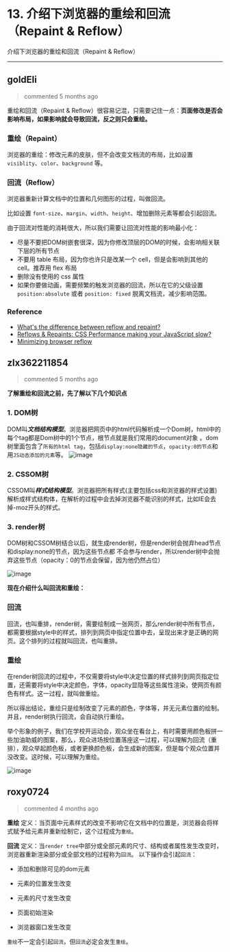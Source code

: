 
 # 13. 介绍下浏览器的重绘和回流（Repaint & Reflow） 
 介绍下浏览器的重绘和回流（Repaint & Reflow）
 
 ***
## goldEli 
 > commented 5 months ago 

重绘和回流（Repaint & Reflow）很容易记混，只需要记住一点：**页面修改是否会影响布局，如果影响就会导致回流，反之则只会重绘。**

### 重绘（Repaint）

浏览器的重绘：修改元素的皮肤，但不会改变文档流的布局，比如设置 `visiblity`、`color`、`background` 等。

### 回流（Reflow）

浏览器重新计算文档中的位置和几何图形的过程，叫做回流。

比如设置 `font-size`、`margin`、`width`、`height`、增加删除元素等都会引起回流。

由于回流对性能的消耗很大，所以我们需要让回流对性能的影响最小化：

* 尽量不要把DOM树嵌套很深，因为你修改顶层的DOM的时候，会影响相关联下层的所有节点
* 不要用 table 布局，因为你也许只是改某一个 cell，但是会影响到其他的 cell。推荐用 flex 布局
* 删除没有使用的 css 属性
* 如果你要做动画，需要频繁的触发浏览器的回流，所以在它的父级设置 `position:absolute` 或者 `position: fixed` 脱离文档流，减少影响范围。

#### 

### Reference

* [What's the difference between reflow and repaint?](https://stackoverflow.com/questions/2549296/whats-the-difference-between-reflow-and-repaint)
* [Reflows & Repaints: CSS Performance making your JavaScript slow?](http://www.stubbornella.org/content/2009/03/27/reflows-repaints-css-performance-making-your-javascript-slow/)
* [Minimizing browser reflow ](https://developers.google.com/speed/docs/insights/browser-reflow)
## zlx362211854 
 > commented 5 months ago 

**了解重绘和回流之前，先了解以下几个知识点**

### 1. DOM树
DOM叫***文档结构模型***。浏览器把网页中的html代码解析成一个Dom树，html中的每个tag都是Dom树中的1个节点，根节点就是我们常用的document对象 。dom树里面包含了`所有的html tag`，包括`display:none隐藏的节点`，`opacity:0的节点`和用`JS动态添加的元素`等。
![image](https://user-images.githubusercontent.com/22437181/62598653-ad589f80-b91c-11e9-8218-ac9d95e4269e.png)

### 2. CSSOM树
CSSOM叫***样式结构模型***。浏览器把所有样式(主要包括css和浏览器的样式设置)解析成样式结构体，在解析的过程中会去掉浏览器不能识别的样式，比如IE会去掉-moz开头的样式。

### 3. render树
DOM树和CSSOM树结合以后，就生成render树，但是render树会抛弃head节点和display:none的节点，因为这些节点都 不会参与render，所以render树中会抛弃这些节点（opacity：0的节点会保留，因为他仍然占位）

![image](https://user-images.githubusercontent.com/22437181/62600014-55239c80-b920-11e9-927d-ae181b9afae4.png)

**现在介绍什么叫回流和重绘：**

### 回流
回流，也叫重排，render树，需要绘制成一张网页，那么render树中所有节点，都需要根据style中的样式，排列到网页中指定位置中去，呈现出来才是正确的网页。这个排列的过程就叫回流，也叫重排。

### 重绘
在render树回流的过程中，不仅需要将style中决定位置的样式排列到网页指定位置，还需要将style中决定颜色，字体，opacity显隐等这些属性渲染，使网页有颜色有样式。这一过程，就叫做重绘。

所以得出结论，重绘只是绘制改变了元素的颜色，字体等，并无元素位置的绘制。并且，render树执行回流，会自动执行重绘。

举个形象的例子，我们在学校开运动会，观众坐在看台上，有时需要用颜色板拼一些加油助威的图案，那么，观众进场按位置落座这一过程，可以理解为回流（重排），观众举起颜色板，或者更换颜色板，会生成新的图案，但是每个观众位置并没改变。这时候，可以理解为重绘。

![image](https://user-images.githubusercontent.com/22437181/62601058-14795280-b923-11e9-9d31-c923e558f62a.png)

## roxy0724 
 > commented 4 months ago 

**重绘**
定义：当页面中元素样式的改变不影响它在文档中的位置是，浏览器会将样式赋予给元素并重新绘制它，这个过程成为`重绘`。

**回流**
定义：当`render tree`中部分或全部元素的尺寸、结构或者属性发生改变时，浏览器重新渲染部分或全部文档的过程称为`回流`。
以下操作会引起`回流`：

- 添加和删除可见的dom元素

- 元素的位置发生改变

- 元素的尺寸发生改变

- 页面初始渲染

- 浏览器窗口发生改变

`重绘`不一定会引起`回流`，但`回流`必定会发生`重绘`。



